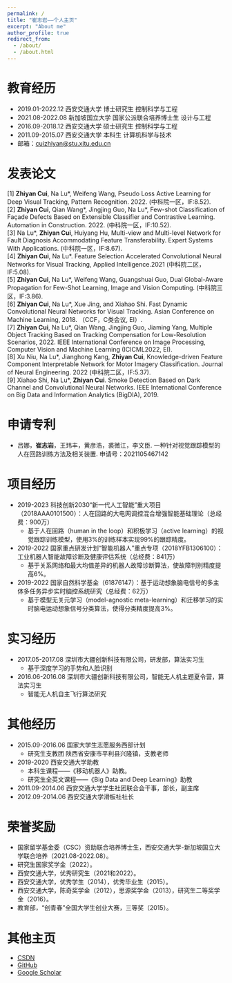 ```yaml
---
permalink: /
title: "崔志岩——个人主页"
excerpt: "About me"
author_profile: true
redirect_from: 
  - /about/
  - /about.html
---
```

教育经历
======
* 2019.01-2022.12   西安交通大学     博士研究生             控制科学与工程
* 2021.08-2022.08   新加坡国立大学   国家公派联合培养博士生  设计与工程
* 2016.09-2018.12   西安交通大学     硕士研究生             控制科学与工程
* 2011.09-2015.07   西安交通大学     本科生                 计算机科学与技术
* 邮箱：cuizhiyan@stu.xjtu.edu.cn

发表论文
======
[1] **Zhiyan Cui**, Na Lu\*, Weifeng Wang, Pseudo Loss Active Learning for Deep Visual Tracking, Pattern Recognition. 2022. (中科院一区，IF:8.52).  
[2] **Zhiyan Cui**, Qian Wang\*, Jingjing Guo, Na Lu\*, Few-shot Classification of Façade Defects Based on Extensible Classifier and Contrastive Learning. Automation in Construction. 2022. (中科院一区，IF:10.52).   
[3]	Na Lu\*, **Zhiyan Cui**, Huiyang Hu, Multi-view and Multi-level Network for Fault Diagnosis Accommodating Feature Transferability. Expert Systems With Applications. (中科院一区，IF:8.67).   
[4] **Zhiyan Cui**, Na Lu\*. Feature Selection Accelerated Convolutional Neural Networks for Visual Tracking, Applied Intelligence.2021 (中科院二区，IF:5.08).   
[5]	**Zhiyan Cui**, Na Lu\*, Weifeng Wang, Guangshuai Guo, Dual Global-Aware Propagation for Few-Shot Learning, Image and Vision Computing. (中科院三区，IF:3.86).  
[6] **Zhiyan Cui**, Na Lu\*, Xue Jing, and Xiahao Shi. Fast Dynamic Convolutional Neural Networks for Visual Tracking. Asian Conference on Machine Learning, 2018. （CCF，C类会议, EI）.  
[7] **Zhiyan Cui**, Na Lu\*, Qian Wang, Jingjing Guo, Jiaming Yang, Multiple Object Tracking Based on Tracking Compensation for Low-Resolution Scenarios, 2022. IEEE International Conference on Image Processing, Computer Vision and Machine Learning (ICICML2022, EI).   
[8] Xu Niu, Na Lu\*, Jianghong Kang, **Zhiyan Cui**, Knowledge-driven Feature Component Interpretable Network for Motor Imagery Classification. Journal of Neural Engineering. 2022 (中科院二区，IF:5.37).   
[9] Xiahao Shi, Na Lu\*, **Zhiyan Cui**. Smoke Detection Based on Dark Channel and Convolutional Neural Networks. IEEE International Conference on Big Data and Information Analytics (BigDIA), 2019. 

申请专利
======
* 吕娜，**崔志岩**，王玮丰，黄彦浩，裘微江，李文臣. 一种针对视觉跟踪模型的人在回路训练方法及相关装置. 申请号：2021105467142

项目经历
======
* 2019-2023 科技创新2030“新一代人工智能”重大项目（2018AAA0101500）：人在回路的大电网调控混合增强智能基础理论（总经费：900万）
  * 基于人在回路（human in the loop）和积极学习（active learning）的视觉跟踪训练模型，使用3%的训练样本实现99%的跟踪精度。
* 2019-2022 国家重点研发计划“智能机器人”重点专项（2018YFB1306100）：工业机器人智能故障诊断及健康评估系统（总经费：841万）
  * 基于关系网络和最大均值差异的机器人故障诊断算法，使故障判别精度提高6%。
* 2019-2022 国家自然科学基金（61876147）：基于运动想象脑电信号的多主体多任务异步实时脑控系统研究（总经费：62万）
  * 基于模型无关元学习（model-agnostic meta-learning）和迁移学习的实时脑电运动想象信号分类算法，使得分类精度提高3%。

实习经历
======
* 2017.05-2017.08 深圳市大疆创新科技有限公司，研发部，算法实习生
  * 基于深度学习的手势和人脸识别
* 2016.06-2016.08 深圳市大疆创新科技有限公司，智能无人机主题夏令营，算法实习生
  * 智能无人机自主飞行算法研究

其他经历
======
* 2015.09-2016.06 国家大学生志愿服务西部计划
  * 研究生支教团  陕西省安康市平利县兴隆镇，支教老师
* 2019-2020 西安交通大学助教
  * 本科生课程——《移动机器人》助教。
  * 研究生全英文课程——《Big Data and Deep Learning》助教
* 2011.09-2014.06 西安交通大学学生社团联合会干事，部长，副主席
* 2012.09-2014.06 西安交通大学滑板社社长

荣誉奖励
======
 * 国家留学基金委（CSC）资助联合培养博士生，西安交通大学-新加坡国立大学联合培养（2021.08-2022.08）。
 * 研究生国家奖学金（2022）。
 * 西安交通大学，优秀研究生（2021和2022）。
 * 西安交通大学，优秀学生（2014），优秀毕业生（2015）。
 * 西安交通大学，陈奇奖学金（2012），思源奖学金（2013），研究生二等奖学金（2016）。
 * 教育部，“创青春”全国大学生创业大赛，三等奖（2015）。

其他主页
======
 * [CSDN](http://blog.csdn.net/qq_25352981?viewmode=contents)
 * [GitHub](https://github.com/ZhiyanCui)
 * [Google Scholar](https://scholar.google.com.hk/citations?hl=zh-CN&user=F5rAEloAAAAJ)
